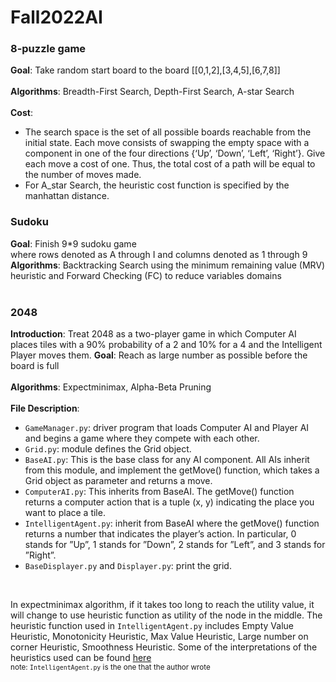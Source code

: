 # Fall2022AI
### 8-puzzle game
**Goal**: Take random start board to the board [[0,1,2],[3,4,5],[6,7,8]] <br />
<br />
**Algorithms**: Breadth-First Search, Depth-First Search, A-star Search <br />
<br />
**Cost**: 
- The search space is the set of all possible boards reachable from the initial state. Each move consists of swapping the empty space with a component in one of the four directions {‘Up’, ‘Down’, ‘Left’, ‘Right’}. Give each move a cost of one. Thus, the total cost of a path will
be equal to the number of moves made. <br />
- For A_star Search, the heuristic cost function is specified by the manhattan distance.

### Sudoku
**Goal**: Finish 9*9 sudoku game <br /> where rows denoted as A through I and columns denoted as 1 through 9
<br />
**Algorithms**: Backtracking Search using the minimum remaining value (MRV) heuristic and Forward Checking (FC) to reduce variables domains<br />
<br />

### 2048
**Introduction**: Treat 2048 as a two-player game in which Computer AI places tiles with a 90% probability of a 2 and 10% for a 4 and the Intelligent Player moves them. 
**Goal**: Reach as large number as possible before the board is full<br />
<br />
**Algorithms**: Expectminimax, Alpha-Beta Pruning <br />
<br />
**File Description**:<br />
- `GameManager.py`: driver program that loads Computer AI and Player AI and
begins a game where they compete with each other.<br />
- `Grid.py`: module defines the Grid object.<br />
- `BaseAI.py`: This is the base class for any AI component. All AIs inherit from this module, and
implement the getMove() function, which takes a Grid object as parameter and returns a move.<br />
- `ComputerAI.py`: This inherits from BaseAI. The getMove() function returns a computer
action that is a tuple (x, y) indicating the place you want to place a tile.<br />
- `IntelligentAgent.py`: inherit from BaseAI where the getMove() function returns a number that indicates the player’s action. In particular, 0 stands for ”Up”, 1 stands for ”Down”, 2 stands for ”Left”, and 3 stands for ”Right”. <br />
- `BaseDisplayer.py` and `Displayer.py`: print the grid.<br />
<br />

In expectminimax algorithm, if it takes too long to reach the utility value, it will change to use heuristic function as utility of the node in the middle. The heuristic function used in `IntelligentAgent.py` includes Empty Value Heuristic, Monotonicity Heuristic, Max Value Heuristic, Large number on corner Heuristic, Smoothness Heuristic. Some of the interpretations of the heuristics used can be found 
[here](https://stackoverflow.com/questions/22342854/what-is-the-optimal-algorithm-for-the-game-2048) <br/>
<sub>note: `IntelligentAgent.py` is the one that the author wrote</sub>
